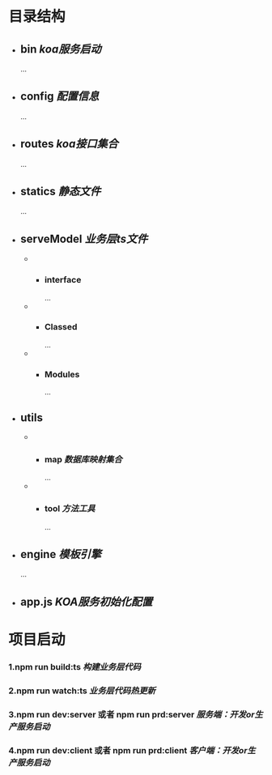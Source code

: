 
# 目录结构
* ## bin	  *koa服务启动*
    ... 
* ## config    *配置信息*
    ...
* ## routes     *koa接口集合*
    ...
* ## statics   *静态文件*
    ...
* ## serveModel    *业务层ts文件*
    * * ### interface
        ...
    * * ### Classed
        ...
    * * ### Modules
        ...
* ## utils  
    * * ### map  *数据库映射集合*
        ...
    * * ### tool  *方法工具*
        ...
* ## engine  *模板引擎*
    ...
* ## app.js  *KOA服务初始化配置*

# 项目启动
 ### 1.npm run build:ts  *构建业务层代码*
 ### 2.npm run watch:ts  *业务层代码热更新*
 ### 3.npm run dev:server 或者 npm run prd:server  *服务端：开发or生产服务启动*
 ### 4.npm run dev:client 或者 npm run prd:client  *客户端：开发or生产服务启动*


